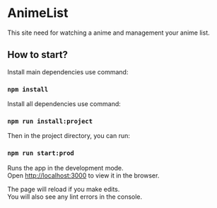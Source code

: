 # AnimeList
This site need for watching a anime and management your anime list.

## How to start?

Install main dependencies use command:

### `npm install`

Install all dependencies use command:

### `npm run install:project`

Then in the project directory, you can run:

### `npm run start:prod`

Runs the app in the development mode.\
Open [http://localhost:3000](http://localhost:3000) to view it in the browser.

The page will reload if you make edits.\
You will also see any lint errors in the console.
